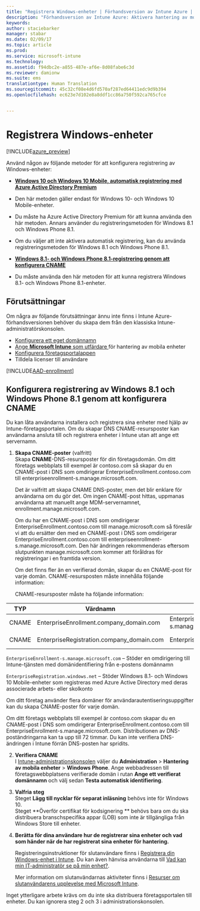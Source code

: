 ```yaml
---
title: "Registrera Windows-enheter | Förhandsversion av Intune Azure | Microsoft Docs"
description: "Förhandsversion av Intune Azure: Aktivera hantering av mobila enheter (MDM) för Windows-enheter."
keywords: 
author: staciebarker
manager: stabar
ms.date: 02/09/17
ms.topic: article
ms.prod: 
ms.service: microsoft-intune
ms.technology: 
ms.assetid: f94dbc2e-a855-487e-af6e-8d08fabe6c3d
ms.reviewer: damionw
ms.suite: ems
translationtype: Human Translation
ms.sourcegitcommit: 45c32cf08e4d6fd570af287ed64411edc9d9b394
ms.openlocfilehash: ec623e7d102e8a8ddf1cc86a750f592ca765cfce


---
```


# <a name="enroll-windows-devices"></a>Registrera Windows-enheter 

[!INCLUDE[azure_preview](../includes/azure_preview.md)]

Använd någon av följande metoder för att konfigurera registrering av Windows-enheter:

- **[Windows 10 och Windows 10 Mobile, automatisk registrering med Azure Active Directory Premium](#set-up-windows-10-and-windows-10-mobile-automatic-enrollment-with-azure-active-directory-premium)** 
 -  Den här metoden gäller endast för Windows 10- och Windows 10 Mobile-enheter.
 -  Du måste ha Azure Active Directory Premium för att kunna använda den här metoden. Annars använder du registreringsmetoden för Windows 8.1 och Windows Phone 8.1.
 -  Om du väljer att inte aktivera automatisk registrering, kan du använda registreringsmetoden för Windows 8.1 och Windows Phone 8.1.


- **[Windows 8.1- och Windows Phone 8.1-registrering genom att konfigurera CNAME](#set-up-windows-8.1-and-windows-phone-8.1-enrollment-by-configuring-cname)** 
 - Du måste använda den här metoden för att kunna registrera Windows 8.1- och Windows Phone 8.1-enheter.


## <a name="prerequisites"></a>Förutsättningar

Om några av följande förutsättningar ännu inte finns i Intune Azure-förhandsversionen behöver du skapa dem från den klassiska Intune-administratörskonsolen.

- [Konfigurera ett eget domännamn](https://docs.microsoft.com/intune/get-started/start-with-a-paid-subscription-to-microsoft-intune-step-2)
- [Ange **Microsoft Intune** som utfärdare ](set-mdm-authority.md) för hantering av mobila enheter
- [Konfigurera företagsportalappen](/intune-azure/manage-apps/company-portal-app.md)
- Tilldela licenser till användare

[!INCLUDE[AAD-enrollment](../includes/win10-automatic-enrollment-aad.md)]

## <a name="set-up-windows-81-and-windows-phone-81-enrollment-by-configuring-cname"></a>Konfigurera registrering av Windows 8.1 och Windows Phone 8.1 genom att konfigurera CNAME

Du kan låta användarna installera och registrera sina enheter med hjälp av Intune-företagsportalen. Om du skapar DNS CNAME-resursposter kan användarna ansluta till och registrera enheter i Intune utan att ange ett servernamn.

1. **Skapa CNAME-poster** (valfritt)<br>
 Skapa **CNAME**-DNS-resursposter för din företagsdomän. Om ditt företags webbplats till exempel är contoso.com så skapar du en CNAME-post i DNS som omdirigerar EnterpriseEnrollment.contoso.com till enterpriseenrollment-s.manage.microsoft.com.

    Det är valfritt att skapa CNAME DNS-poster, men det blir enklare för användarna om du gör det. Om ingen CNAME-post hittas, uppmanas användarna att manuellt ange MDM-servernamnet, enrollment.manage.microsoft.com.

    Om du har en CNAME-post i DNS som omdirigerar EnterpriseEnrollment.contoso.com till manage.microsoft.com så föreslår vi att du ersätter den med en CNAME-post i DNS som omdirigerar EnterpriseEnrollment.contoso.com till enterpriseenrollment-s.manage.microsoft.com. Den här ändringen rekommenderas eftersom slutpunkten manage.microsoft.com kommer att föråldras för registreringar i en framtida version.

    Om det finns fler än en verifierad domän, skapar du en CNAME-post för varje domän. CNAME-resursposten måste innehålla följande information:

    CNAME-resursposter måste ha följande information:

  |TYP|Värdnamn|Pekar på|TTL|
  |--------|-------------|-------------|-------|
  |CNAME|EnterpriseEnrollment.company_domain.com|EnterpriseEnrollment-s.manage.microsoft.com |1 timme|
  |CNAME|EnterpriseRegistration.company_domain.com|EnterpriseRegistration.windows.net|1 timme|

  `EnterpriseEnrollment-s.manage.microsoft.com` – Stöder en omdirigering till Intune-tjänsten med domänidentifiering från e-postens domännamn

  `EnterpriseRegistration.windows.net` – Stöder Windows 8.1- och Windows 10 Mobile-enheter som registreras med Azure Active Directory med deras associerade arbets- eller skolkonto

  Om ditt företag använder flera domäner för användarautentiseringsuppgifter kan du skapa CNAME-poster för varje domän.

  Om ditt företags webbplats till exempel är contoso.com skapar du en CNAME-post i DNS som omdirigerar EnterpriseEnrollment.contoso.com till EnterpriseEnrollment-s.manage.microsoft.com. Distributionen av DNS-poständringarna kan ta upp till 72 timmar. Du kan inte verifiera DNS-ändringen i Intune förrän DNS-posten har spridits.

2.  **Verifiera CNAME**<br>I [Intune-administrationskonsolen](http://manage.microsoft.com) väljer du **Administration** &gt; **Hantering av mobila enheter** &gt; **Windows Phone**. Ange webbadressen till företagswebbplatsens verifierade domän i rutan **Ange ett verifierat domännamn** och välj sedan **Testa automatisk identifiering**.

3.  **Valfria steg**<br>Steget **Lägg till nycklar för separat inläsning** behövs inte för Windows 10. <br>Steget **Överför certifikat för kodsignering ** behövs bara om du ska distribuera branschspecifika appar (LOB) som inte är tillgängliga från Windows Store till enheter.

4.  **Berätta för dina användare hur de registrerar sina enheter och vad som händer när de har registrerat sina enheter för hantering.**

    Registreringsinstruktioner för slutanvändare finns i [Registrera din Windows-enhet i Intune](https://docs.microsoft.com/en-us/intune/enduser/enroll-your-device-in-intune-windows). Du kan även hänvisa användarna till [Vad kan min IT-administratör se på min enhet?](https://docs.microsoft.com/intune/enduser/what-can-your-it-administrator-see-when-you-enroll-your-device-in-intune-windows).

    Mer information om slutanvändarnas aktiviteter finns i [Resurser om slutanvändarens upplevelse med Microsoft Intune](https://docs.microsoft.com/intune/deploy-use/what-to-tell-your-end-users-about-using-microsoft-intune).

Inget ytterligare arbete krävs om du inte ska distribuera företagsportalen till enheter.  Du kan ignorera steg 2 och 3 i administrationskonsolen.



<!--HONumber=Feb17_HO2-->


